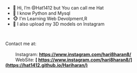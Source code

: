 - 🐶 Hi, I’m @Hat1412 but You can call me Hat
- 🦊 I know Python and Mysql
- 🐵 I'm Learning Web Devolpment,R
- 🐛 I also upload my 3D models on Instagram


</br>

Contact me at: </br></br>
&nbsp; &nbsp; &nbsp; &nbsp; Instagram: <strong> https://www.instagram.com/hari8haran8/ </strong> </br>
&nbsp; &nbsp; &nbsp; &nbsp; WebSite: <strong>[ https://www.instagram.com/hari8haran8/](https://hat1412.github.io/Hariharan/) </strong>

